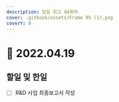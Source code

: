```yaml
---
description: 일일 회고 84회차
cover: .gitbook/assets/Frame 85 (1).png
coverY: 0
---
```


# 🙂 2022.04.19

## 할일 및 한일

* [ ] R\&D 사업 최종보고서 작성
